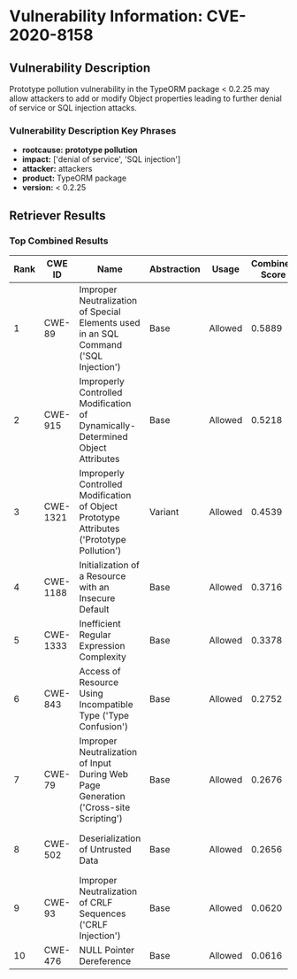 # Vulnerability Information: CVE-2020-8158

## Vulnerability Description
Prototype pollution vulnerability in the TypeORM package < 0.2.25 may allow attackers to add or modify Object properties leading to further denial of service or SQL injection attacks.

### Vulnerability Description Key Phrases
- **rootcause:** **prototype pollution**
- **impact:** ['denial of service', 'SQL injection']
- **attacker:** attackers
- **product:** TypeORM package
- **version:** < 0.2.25

## Retriever Results

### Top Combined Results

| Rank | CWE ID | Name | Abstraction | Usage | Combined Score | Retrievers | Individual Scores |
|------|--------|------|-------------|-------|---------------|------------|-------------------|
| 1 | CWE-89 | Improper Neutralization of Special Elements used in an SQL Command ('SQL Injection') | Base | Allowed | 0.5889 | dense, sparse, graph | dense: 0.408, sparse: 0.121, graph: 0.882 |
| 2 | CWE-915 | Improperly Controlled Modification of Dynamically-Determined Object Attributes | Base | Allowed | 0.5218 | dense, sparse, graph | dense: 0.486, sparse: 0.104, graph: 0.613 |
| 3 | CWE-1321 | Improperly Controlled Modification of Object Prototype Attributes ('Prototype Pollution') | Variant | Allowed | 0.4539 | dense, sparse | dense: 0.663, sparse: 0.280 |
| 4 | CWE-1188 | Initialization of a Resource with an Insecure Default | Base | Allowed | 0.3716 | sparse, graph | sparse: 0.130, graph: 0.832 |
| 5 | CWE-1333 | Inefficient Regular Expression Complexity | Base | Allowed | 0.3378 | sparse, graph | sparse: 0.118, graph: 0.757 |
| 6 | CWE-843 | Access of Resource Using Incompatible Type ('Type Confusion') | Base | Allowed | 0.2752 | dense, sparse | dense: 0.405, sparse: 0.127 |
| 7 | CWE-79 | Improper Neutralization of Input During Web Page Generation ('Cross-site Scripting') | Base | Allowed | 0.2676 | dense, sparse | dense: 0.416, sparse: 0.104 |
| 8 | CWE-502 | Deserialization of Untrusted Data | Base | Allowed | 0.2656 | dense, sparse | dense: 0.404, sparse: 0.111 |
| 9 | CWE-93 | Improper Neutralization of CRLF Sequences ('CRLF Injection') | Base | Allowed | 0.0620 | sparse | sparse: 0.108 |
| 10 | CWE-476 | NULL Pointer Dereference | Base | Allowed | 0.0616 | sparse | sparse: 0.108 |

